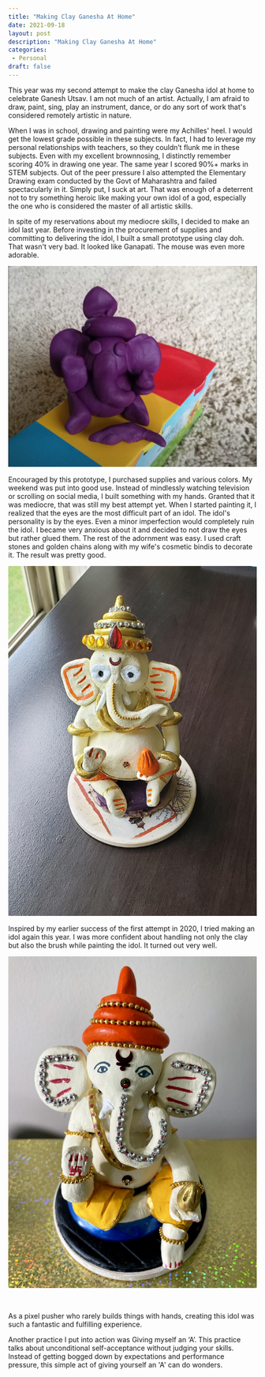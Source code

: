 ```yaml
---
title: "Making Clay Ganesha At Home"
date: 2021-09-18
layout: post
description: "Making Clay Ganesha At Home"
categories:
 - Personal
draft: false
---
```

This year was my second attempt to make the clay Ganesha idol at home to celebrate Ganesh Utsav. I am not much of an artist. Actually, I am afraid to draw, paint, sing, play an instrument, dance, or do any sort of work that's considered remotely artistic in nature.
 
When I was in school, drawing and painting were my Achilles' heel. I would get the lowest grade possible in these subjects. In fact, I had to leverage my personal relationships with teachers, so they couldn’t flunk me in these subjects. Even with my excellent brownnosing, I distinctly remember scoring 40%  in drawing one year. The same year I scored 90%+ marks in STEM subjects. Out of the peer pressure I also attempted the Elementary Drawing exam conducted by the Govt of Maharashtra and failed spectacularly in it.  Simply put, I suck at art. That was enough of a deterrent not to try something heroic like making your own idol of a god, especially the one who is considered the master of all artistic skills.
 
In spite of my reservations about my mediocre skills, I decided to make an idol last year. Before investing in the procurement of supplies and committing to delivering the idol, I built a small prototype using clay doh. That wasn't very bad. It looked like Ganapati. The mouse was even more adorable.

![](/img/2021/2020_Clay-Doh.jpg)
 
Encouraged by this prototype, I purchased supplies and various colors. My weekend was put into good use. Instead of mindlessly watching television or scrolling on social media, I built something with my hands. Granted that it was mediocre, that was still my best attempt yet. When I started painting it, I realized that the eyes are the most difficult part of an idol. The idol's personality is by the eyes. Even a minor imperfection would completely ruin the idol. I became very anxious about it and decided to not draw the eyes but rather glued them. The rest of the adornment was easy. I used craft stones and golden chains along with my wife's cosmetic bindis to decorate it. The result was pretty good.

![](/img/2021/2020_Ganesh.jpg)


Inspired by my earlier success of the first attempt in 2020, I tried making an idol again this year. I was more confident about handling not only the clay but also the brush while painting the idol. It turned out very well.

![](/img/2021/2021_Ganesh.jpg)

<br/> 

As a pixel pusher who rarely builds things with hands, creating this idol was such a fantastic and fulfilling experience.  
 
Another practice I put into action was Giving myself an ‘A’. This practice talks about unconditional self-acceptance without judging your skills. Instead of getting bogged down by expectations and performance pressure, this simple act of giving yourself an 'A' can do wonders.
